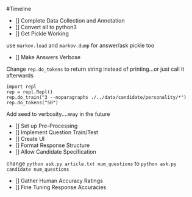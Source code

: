 #Timeline

- [] Complete Data Collection and Annotation
- [] Convert all to python3
- [] Get Pickle Working

use `markov.load` and `markov.dump` for answer/ask pickle too

- [] Make Answers Verbose

Change `rep.do_tokens` to return string instead of printing...or just call it afterwards
```
import repl
rep = repl.Repl()
rep.do_train("3 --noparagraphs ./../data/candidate/personality/*")
rep.do_tokens("50")
```
Add seed to verbosity....way in the future

- [] Set up Pre-Processing
- [] Implement Question Train/Test
- [] Create UI
- [] Format Response Structure
- [] Allow Candidate Specification

change `python ask.py article.txt num_questions` to `python ask.py candidate num_questions`

- [] Gather Human Accuracy Ratings
- [] Fine Tuning Response Accuracies